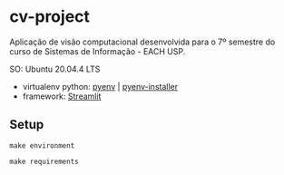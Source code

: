 # cv-project
Aplicação de visão computacional desenvolvida para o 7º semestre do curso de Sistemas de Informação - EACH USP.

SO: Ubuntu 20.04.4 LTS
- virtualenv python: [pyenv](https://github.com/pyenv/pyenv-virtualenv) | [pyenv-installer](https://github.com/pyenv/pyenv-installer)
- framework: [Streamlit](https://streamlit.io/)

## Setup

```terminal
make environment
```

```terminal
make requirements
```